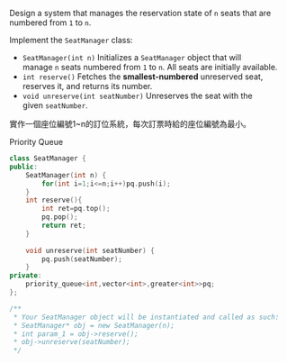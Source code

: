 Design a system that manages the reservation state of `n` seats that are numbered from `1` to `n`.

Implement the `SeatManager` class:

- `SeatManager(int n)` Initializes a `SeatManager` object that will manage `n` seats numbered from `1` to `n`. All seats are initially available.
- `int reserve()` Fetches the **smallest-numbered** unreserved seat, reserves it, and returns its number.
- `void unreserve(int seatNumber)` Unreserves the seat with the given `seatNumber`.

實作一個座位編號1~n的訂位系統，每次訂票時給的座位編號為最小。

Priority Queue

```cpp
class SeatManager {
public:
    SeatManager(int n) {
        for(int i=1;i<=n;i++)pq.push(i);
    }  
    int reserve(){
        int ret=pq.top();
        pq.pop();
        return ret;
    }
    
    void unreserve(int seatNumber) {
        pq.push(seatNumber);    
    }
private:
    priority_queue<int,vector<int>,greater<int>>pq;
};

/**
 * Your SeatManager object will be instantiated and called as such:
 * SeatManager* obj = new SeatManager(n);
 * int param_1 = obj->reserve();
 * obj->unreserve(seatNumber);
 */
```
